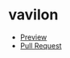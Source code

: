 # vavilon
 - [Preview](https://your-name.github.io/your-repo/)
 - [Pull Request](https://github.com/your-name/your-repo/pull/1/files)